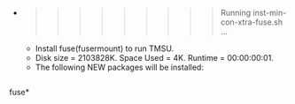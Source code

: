 * >>>>>>>>> Running inst-min-con-xtra-fuse.sh ...
  * Install fuse(fusermount) to run TMSU.
  * Disk size = 2103828K. Space Used = 4K. Runtime = 00:00:00:01.
  * The following NEW packages will be installed:
  ```bash
fuse*
  ```
